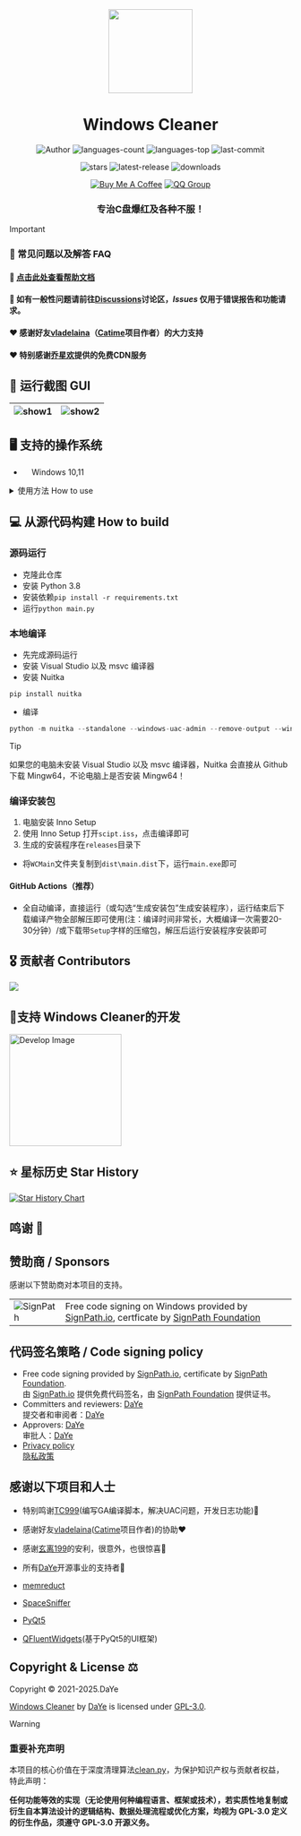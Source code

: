 <div align=center>
<img src="logo.png" width="150" height="150">

<h1>Windows Cleaner</h1>

<p>
<img src="https://img.shields.io/badge/Author-DaYe-orange" alt="Author" />
<img src="https://img.shields.io/github/languages/count/darkmatter2048/WindowsCleaner" alt="languages-count" />
<img src="https://img.shields.io/github/languages/top/darkmatter2048/WindowsCleaner?color=yellow" alt="languages-top" />
<img src="https://img.shields.io/github/last-commit/darkmatter2048/WindowsCleaner" alt="last-commit" />
</p>
<p>
<img src="https://img.shields.io/github/stars/darkmatter2048/WindowsCleaner" alt="stars" />
<img src="https://img.shields.io/github/v/release/darkmatter2048/WindowsCleaner" alt="latest-release" />
<img src="https://img.shields.io/github/downloads/darkmatter2048/WindowsCleaner/total" alt="downloads" />
</p>
<p>
<a href="https://dyblog.online/donate"><img src="https://img.shields.io/badge/Donate-Buy%20Me%20A%20Coffee-yellow" alt="Buy Me A Coffee" /></a>
<a href="http://qm.qq.com/cgi-bin/qm/qr?_wv=1027&k=Wgxe7QkwqIYfSkIqIP2hnwGHWKMdZY58&authKey=lam7sd2TUpdZ1VLrIR%2FyQzYYGcO3SDaLqDpIfWNw7hSA8Df0ZiyEWT5Wm3RTA6Rx&noverify=0&group_code=868824052"><img src="https://img.shields.io/badge/QQ群-868824052-blue" alt="QQ Group" /></a>
</p>

<h3>专治C盘爆红及各种不服！</h3>
</div>
 
> [!IMPORTANT]  
> 
> ### 📢 常见问题以及解答 FAQ
> #### 🔔 [点击此处查看帮助文档](https://dyblog.online/windowscleaner#faq)
> #### 🔔 如有一般性问题请前往[Discussions](https://github.com/darkmatter2048/WindowsCleaner/discussions)讨论区，***Issues* 仅用于错误报告和功能请求。**
> #### ❤️ 感谢好友[vladelaina](https://vladelaina.com/)（[Catime](https://catime.vladelaina.com/)项目作者）的大力支持
> #### ❤️ 特别感谢[乔星欢](https://www.qiaoxh.com/?from=dyblog.online)提供的免费CDN服务

## 🎨 运行截图 GUI
| ![show1](readme/s_light.png) | ![show2](readme/s_dark.png) |
|:----------------------:|:----------------------:|

## 🖥 支持的操作系统

- <img src="readme/windows.svg" width="16" height="16" />Windows 10,11

<details>
<summary>
使用方法 How to use
</summary>

### 下载安装包📦

[Windows Cleaner官网：https://wc.dyblog.online](https://wc.dyblog.online)

从[夸克网盘](https://pan.quark.cn/s/03e706cb753a)下载Windows Cleaner(amd64)的安装包。

或从[蓝奏云网盘](https://wwt.lanzn.com/b03xje5uf)下载Windows Cleaner(amd64)的安装包。

密码:4ar1

### 安装
一路Next即可，如果想以后方便打开可以勾选上`创建桌面快捷方式`选项。
</details>

## 💻 从源代码构建 How to build
### 源码运行
- 克隆此仓库
- 安装 Python 3.8
- 安装依赖`pip install -r requirements.txt`
- 运行`python main.py`
### 本地编译
- 先完成源码运行
- 安装 Visual Studio 以及 msvc 编译器
- 安装 Nuitka
```pip
pip install nuitka
```
- 编译
```python
python -m nuitka --standalone --windows-uac-admin --remove-output --windows-console-mode=“disable” --enable-plugins=“pyqt5” --output-dir=“dist” --main=“wincleaner.py” --windows-icon-from-ico=“icon.ico”
```
> [!tip]
>
> 如果您的电脑未安装 Visual Studio 以及 msvc 编译器，Nuitka 会直接从 Github 下载 Mingw64，不论电脑上是否安装 Mingw64！

### 编译安装包
1. 电脑安装 Inno Setup
2. 使用 Inno Setup 打开`scipt.iss`，点击编译即可
3. 生成的安装程序在`releases`目录下

- 将`WCMain`文件夹复制到`dist\main.dist`下，运行`main.exe`即可
#### GitHub Actions（推荐）
- 全自动编译，直接运行（或勾选“生成安装包”生成安装程序），运行结束后下载编译产物全部解压即可使用(注：编译时间非常长，大概编译一次需要20-30分钟）/或下载带`Setup`字样的压缩包，解压后运行安装程序安装即可

## 🎖 贡献者 Contributors

<a href="https://github.com/darkmatter2048/WindowsCleaner/graphs/contributors">
  <img src="https://contrib.rocks/image?repo=darkmatter2048/WindowsCleaner" />
</a>

## 🤝支持 Windows Cleaner的开发

[<img src="https://wc.dyblog.online/images/d.png" alt="Develop Image" style="width: 200px;"/>](https://dyblog.online/donate)

## ⭐ 星标历史 Star History

<a href="https://star-history.com/#darkmatter2048/WindowsCleaner&Date">
 <picture>
   <source media="(prefers-color-scheme: dark)" srcset="https://api.star-history.com/svg?repos=darkmatter2048/WindowsCleaner&type=Date&theme=dark" />
   <source media="(prefers-color-scheme: light)" srcset="https://api.star-history.com/svg?repos=darkmatter2048/WindowsCleaner&type=Date" />
   <img alt="Star History Chart" src="https://api.star-history.com/svg?repos=darkmatter2048/WindowsCleaner&type=Date" />
 </picture>
</a>

## 鸣谢 🥳
## 赞助商 / Sponsors

感谢以下赞助商对本项目的支持。

<table>
  <tr>
    <td>
      <img alt="SignPath" src="https://signpath.org/assets/favicon-50x50.png" />
    </td>
    <td>
    Free code signing on Windows provided by <a href="https://signpath.io">SignPath.io</a>, certficate by <a href="https://signpath.org/">SignPath Foundation</a>
    </td>
  </tr> 
</table>

## 代码签名策略 / Code signing policy

- Free code signing provided by [SignPath.io](https://about.signpath.io/), certificate by [SignPath Foundation](https://signpath.org/).<br/>
  由 [SignPath.io](https://about.signpath.io/) 提供免费代码签名，由 [SignPath Foundation](https://signpath.org/) 提供证书。
- Committers and reviewers: [DaYe](https://github.com/darkmatter2048)<br/>
  提交者和审阅者：[DaYe](https://github.com/darkmatter2048)
- Approvers: [DaYe](https://github.com/darkmatter2048)<br/>
  审批人：[DaYe](https://github.com/darkmatter2048)
- [Privacy policy](./readme/Privacy.md)<br/>
 [隐私政策](./readme/Privacy.md)

## 感谢以下项目和人士

- 特别鸣谢[TC999](https://github.com/TC999)(编写GA编译脚本，解决UAC问题，开发日志功能)🚀

- 感谢好友[vladelaina](https://vladelaina.com/)([Catime](https://catime.vladelaina.com/)项目作者)的协助❤️

- 感谢[玄离199](https://space.bilibili.com/67079745?from=dyblog.online)的安利，很意外，也很惊喜🥳

- 所有[DaYe](https://dyblog.online/)开源事业的支持者🥳

- [memreduct](https://github.com/henrypp/memreduct)

- [SpaceSniffer](https://www.uderzo.it/main_products/space_sniffer/)

- [PyQt5](https://www.qt.io/)

- [QFluentWidgets](https://qfluentwidgets.com/)(基于PyQt5的UI框架)


## Copyright & License ⚖

Copyright © 2021-2025.DaYe

[Windows Cleaner](https://wc.dyblog.online/) by [DaYe](https://dyblog.online/) is licensed under [GPL-3.0](LICENSE).

> [!warning]
>
> ### 重要补充声明
>
> 本项目的核心价值在于深度清理算法[clean.py](clean.py)，为保护知识产权与贡献者权益，特此声明：
>
> **任何功能等效的实现（无论使用何种编程语言、框架或技术），若实质性地复制或衍生自本算法设计的逻辑结构、数据处理流程或优化方案，均视为 GPL-3.0 定义的衍生作品，须遵守 GPL-3.0 开源义务。**
